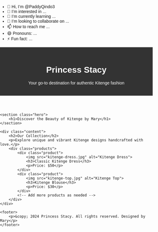 - 👋 Hi, I’m @PaddyQindo3
- 👀 I’m interested in ...
- 🌱 I’m currently learning ...
- 💞️ I’m looking to collaborate on ...
- 📫 How to reach me ...
- 😄 Pronouns: ...
- ⚡ Fun fact: ...

<!DOCTYPE html>
<html lang="en">
<head>
    <meta charset="UTF-8">
    <meta name="viewport" content="width=device-width, initial-scale=1.0">
    <title>Princess Stacy - Kitenge Fashion by Mary</title>
    <style>
        body {
            font-family: Arial, sans-serif;
            margin: 0;
            padding: 0;
        }
        header {
            background-color: #333;
            color: #fff;
            padding: 20px;
            text-align: center;
        }
        .hero {
            background-image: url('kitenge-banner.jpg'); /* Add an image URL */
            background-size: cover;
            background-position: center;
            color: white;
            height: 300px;
            display: flex;
            align-items: center;
            justify-content: center;
            text-align: center;
        }
        .hero h1 {
            font-size: 2.5em;
        }
        .content {
            padding: 20px;
            text-align: center;
        }
        .products {
            display: flex;
            flex-wrap: wrap;
            gap: 20px;
            justify-content: center;
        }
        .product {
            border: 1px solid #ccc;
            border-radius: 5px;
            padding: 10px;
            width: 200px;
        }
        .product img {
            width: 100%;
            height: auto;
        }
        footer {
            background-color: #333;
            color: #fff;
            text-align: center;
            padding: 10px;
            margin-top: 20px;
        }
    </style>
</head>
<body>
    <header>
        <h1>Princess Stacy</h1>
        <p>Your go-to destination for authentic Kitenge fashion</p>
    </header>
    
    <section class="hero">
        <h1>Discover the Beauty of Kitenge by Mary</h1>
    </section>

    <div class="content">
        <h2>Our Collection</h2>
        <p>Explore unique and vibrant Kitenge designs handcrafted with love.</p>
        <div class="products">
            <div class="product">
                <img src="kitenge-dress.jpg" alt="Kitenge Dress">
                <h3>Classic Kitenge Dress</h3>
                <p>Price: $50</p>
            </div>
            <div class="product">
                <img src="kitenge-top.jpg" alt="Kitenge Top">
                <h3>Kitenge Blouse</h3>
                <p>Price: $30</p>
            </div>
            <!-- Add more products as needed -->
        </div>
    </div>

    <footer>
        <p>&copy; 2024 Princess Stacy. All rights reserved. Designed by Mary</p>
    </footer>
</body>
</html>
<!---
PaddyQindo3/PaddyQindo3 is a ✨ special ✨ repository because its `README.md` (this file) appears on your GitHub profile.
You can click the Preview link to take a look at your changes.
--->
